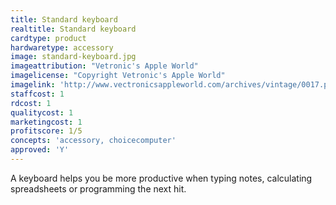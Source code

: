 ```yaml
---
title: Standard keyboard
realtitle: Standard keyboard
cardtype: product
hardwaretype: accessory
image: standard-keyboard.jpg
imageattribution: "Vetronic's Apple World"
imagelicense: "Copyright Vetronic's Apple World"
imagelink: 'http://www.vectronicsappleworld.com/archives/vintage/0017.php'
staffcost: 1
rdcost: 1
qualitycost: 1
marketingcost: 1
profitscore: 1/5
concepts: 'accessory, choicecomputer'
approved: 'Y'
---
```


A keyboard helps you be more productive when typing notes, calculating spreadsheets or programming the next hit.
